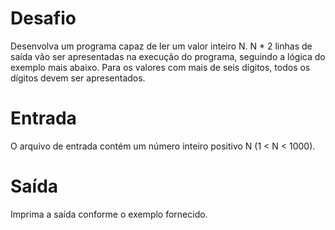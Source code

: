# Desafio
Desenvolva um programa capaz de ler um valor inteiro N. N * 2 linhas de saída vão ser apresentadas na execução do programa, seguindo a lógica do exemplo mais abaixo. Para os valores com mais de seis dígitos, todos os dígitos devem ser apresentados.

# Entrada
O arquivo de entrada contém um número inteiro positivo N (1 < N < 1000).

# Saída
Imprima a saída conforme o exemplo fornecido.
